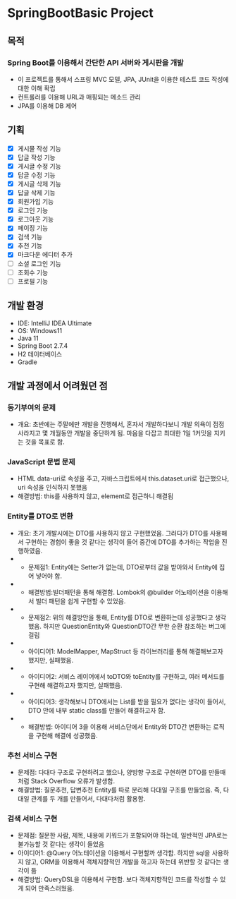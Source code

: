# SpringBootBasic Project
## 목적
###  Spring Boot를 이용해서 간단한 API 서버와 게시판을 개발 
* 이 프로젝트를 통해서 스프링 MVC 모델, JPA, JUnit을 이용한 테스트 코드 작성에 대한 이해 확립
* 컨트롤러를 이용해 URL과 매핑되는 메소드 관리
* JPA를 이용해 DB 제어

## 기획
* [x] 게시물 작성 기능
* [x] 답글 작성 기능
* [x] 게시글 수정 기능
* [x] 답글 수정 기능
* [x] 게시글 삭제 기능
* [x] 답글 삭제 기능
* [x] 회원가입 기능
* [x] 로그인 기능
* [x] 로그아웃 기능
* [x] 페이징 기능
* [x] 검색 기능
* [x] 추천 기능
* [x] 마크다운 에디터 추가
* [ ] 소셜 로그인 기능
* [ ] 조회수 기능
* [ ] 프로필 기능

## 개발 환경
- IDE: IntelliJ IDEA Ultimate
- OS: Windows11
- Java 11
- Spring Boot 2.7.4
- H2 데이터베이스
- Gradle

## 개발 과정에서 어려웠던 점
### 동기부여의 문제
* 개요: 초반에는 주말에만 개발을 진행해서, 혼자서 개발하다보니 개발 의욕이 점점 사라지고 몇 개월동안 개발을 중단하게 됨. 마음을 다잡고 최대한 1일 1커밋을 지키는 것을 목표로 함.
### JavaScript 문법 문제
* HTML data-uri로 속성을 주고, 자바스크립트에서 this.dataset.uri로 접근했으나, uri 속성을 인식하지 못했음
*  해결방법: this를 사용하지 않고, element로 접근하니 해결됨
### Entity를 DTO로 변환
* 개요: 초기 개발시에는 DTO를 사용하지 않고 구현했었음. 그러다가 DTO를 사용해서 구현하는 경험이 좋을 것 같다는 생각이 들어 중간에 DTO를 추가하는 작업을 진행하였음.
* * 문제점1: Entity에는 Setter가 없는데, DTO로부터 값을 받아와서 Entity에 집어 넣어야 함.
* * 해결방법:빌더패턴을 통해 해결함. Lombok의 @builder 어노테이션을 이용해서 빌더 패턴을 쉽게 구현할 수 있었음.
* * 문제점2: 위의 해결방안을 통해, Entity를 DTO로 변환하는데 성공했다고 생각했음. 하지만 QuestionEntity와 QuestionDTO간 무한 순환 참조하는 버그에 걸림
* * 아이디어1: ModelMapper, MapStruct 등 라이브러리를 통해 해결해보고자 했지만, 실패했음.
* * 아이디어2: 서비스 레이어에서 toDTO와 toEntity를 구현하고, 여러 메서드를 구현해 해결하고자 했지만, 실패했음.
* * 아이디어3: 생각해보니 DTO에서는 List<AnswerDTO>를 받을 필요가 없다는 생각이 들어서, DTO 안에 내부 static class를 만들어 해결하고자 함.  
* * 해결방법: 아이디어 3을 이용해 서비스단에서 Entity와 DTO간 변환하는 로직을 구현해 해결에 성공했음.
### 추천 서비스 구현
* 문제점: 다대다 구조로 구현하려고 했으나, 양방향 구조로 구현하면 DTO를 만들때처럼 Stack Overflow 오류가 발생함.
* 해결방법: 질문추천, 답변추천 Entity를 따로 분리해 다대일 구조를 만들었음. 즉, 다대일 관계를 두 개를 만들어서, 다대다처럼 활용함. 
### 검색 서비스 구현
* 문제점: 질문한 사람, 제목, 내용에 키워드가 포함되어야 하는데, 일반적인 JPA로는 불가능할 것 같다는 생각이 들었음
* 아이디어1: @Query 어노테이션을 이용해서 구현할까 생각함. 하지만 sql을 사용하지 않고, ORM을 이용해서 객체지향적인 개발을 하고자 하는데 위반할 것 같다는 생각이 듦
* 해결방법: QueryDSL을 이용해서 구현함. 보다 객체지향적인 코드를 작성할 수 있게 되어 만족스러웠음.
